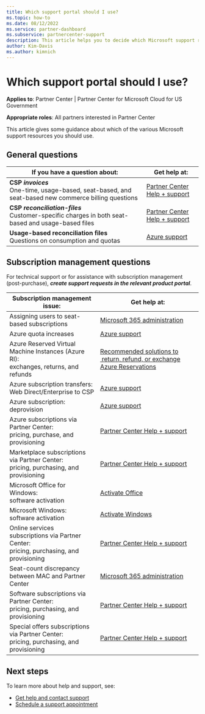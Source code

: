 ```yaml
---
title: Which support portal should I use?
ms.topic: how-to
ms.date: 08/12/2022
ms.service: partner-dashboard
ms.subservice: partnercenter-support
description: This article helps you to decide which Microsoft support resource to use based on the issue you need to resolve.
author: Kim-Davis
ms.author: kimnich
---
```


# Which support portal should I use?

**Applies to**: Partner Center | Partner Center for Microsoft Cloud for US Government

**Appropriate roles**: All partners interested in Partner Center

This article gives some guidance about which of the various Microsoft support resources you should use.

## General questions

|If you have a question about: | Get help at: |
|---|---|
|**CSP *invoices*** <br> One-time, usage-based, seat-based, and seat-based new commerce billing questions| [Partner Center Help + support](https://partner.microsoft.com/dashboard/v2/support/) |
|**CSP *reconciliation-files*** <br> Customer-specific charges in both seat-based and usage-based files | [Partner Center Help + support](https://partner.microsoft.com/dashboard/v2/support/) |
|**Usage-based reconciliation files** <br> Questions on consumption and quotas | [Azure support](https://azure.microsoft.com/support/)|

## Subscription management questions

For technical support or for assistance with subscription management (post-purchase), ***create support requests in the relevant product portal***.

| Subscription management issue: | Get help at: |
|---------------------------------------|---|
| Assigning users to seat-based subscriptions | [Microsoft 365 administration](https://www.microsoft.com/microsoft-365/business/office-365-administration) |
| Azure quota increases | [Azure support](https://azure.microsoft.com/support/) |
| Azure Reserved Virtual Machine Instances (Azure RI): <br> exchanges, returns, and refunds | [Recommended solutions to  return, refund, or exchange Azure Reservations](https://partner.microsoft.com/support/?stage=2&topicid=328b1152-1670-5ef3-90a0-71cb669e67b5)|
| Azure subscription transfers: <br> Web Direct/Enterprise to CSP |[Azure support](https://azure.microsoft.com/support/) |
| Azure subscription: <br> deprovision | [Azure support](https://azure.microsoft.com/support/) |
| Azure subscriptions via Partner Center: <br> pricing, purchase, and provisioning   | [Partner Center Help + support](https://partner.microsoft.com/dashboard/v2/support/)|
| Marketplace subscriptions via Partner Center: <br> pricing, purchasing, and provisioning | [Partner Center Help + support](https://partner.microsoft.com/dashboard/v2/support/)|
| Microsoft Office for Windows: <br> software activation | [Activate Office](https://support.microsoft.com/office/activate-office-5bd38f38-db92-448b-a982-ad170b1e187e) |
| Microsoft Windows: <br> software activation | [Activate Windows](https://support.microsoft.com/windows/activate-windows-10-c39005d4-95ee-b91e-b399-2820fda32227) |
| Online services subscriptions via Partner Center: <br> pricing, purchasing, and provisioning  | [Partner Center Help + support](https://partner.microsoft.com/dashboard/v2/support/)|
| Seat-count discrepancy between MAC and Partner Center | [Microsoft 365 administration](https://www.microsoft.com/microsoft-365/business/office-365-administration)|
| Software subscriptions via Partner Center: <br> pricing, purchasing, and provisioning  | [Partner Center Help + support](https://partner.microsoft.com/dashboard/v2/support/)|
| Special offers subscriptions via Partner Center: <br> pricing, purchasing, and provisioning  | [Partner Center Help + support](https://partner.microsoft.com/dashboard/v2/support/)|

## Next steps

To learn more about help and support, see:

- [Get help and contact support](report-problems-with-partner-center.md)
- [Schedule a support appointment](schedule-support-appointment.md)
